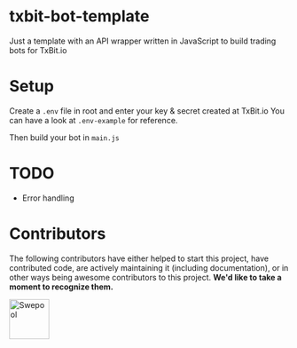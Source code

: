 # txbit-bot-template
Just a template with an API wrapper written in JavaScript to build trading bots for TxBit.io

# Setup
Create a `.env` file in root and enter your key & secret created at TxBit.io
You can have a look at `.env-example` for reference.

Then build your bot in `main.js`

# TODO
- Error handling

# Contributors

The following contributors have either helped to start this project, have contributed
code, are actively maintaining it (including documentation), or in other ways
being awesome contributors to this project. **We'd like to take a moment to recognize them.**

[<img src="https://avatars.githubusercontent.com/u/36674091?v=4?size=72" alt="Swepool" width="72">](https://github.com/Swepool)